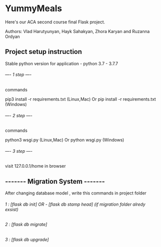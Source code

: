 # YummyMeals

Here's our ACA second course final Flask project. 

Authors: Vlad Harutyunyan, Hayk Sahakyan, Zhora Karyan and Ruzanna Ordyan

## Project setup instruction
Stable python version for application - python 3.7 - 3.7.7


###### —-    1 step     —-

commands

pip3 install -r requirements.txt (Linux,Mac)
Or
pip install -r requirements.txt (Windows)


###### —-    2 step     —-

commands

python3 wsgi.py (Linux,Mac)
Or
python wsgi.py (Windows)


###### —-    3 step     —-

visit 127.0.0.1/home in browser




## ------- Migration System -------

After changing database model , write this commands in project folder 

###### 1 : [flask db init] OR -  [flask db stamp head] (if migration folder alredy exsist)

###### 2 : [flask db migrate]

###### 3 : [flask db upgrade]
